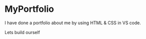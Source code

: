 # MyPortfolio
I have done a portfolio about me by using HTML & CSS in VS code. 

Lets build ourself
